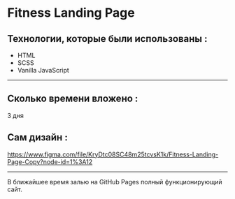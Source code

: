 # Fitness Landing Page

## Технологии, которые были использованы :

-   HTML
-   SCSS
-   Vanilla JavaScript

---

## Сколько времени вложено :

3 дня

## Сам дизайн :

https://www.figma.com/file/KryDtc08SC48m25tcvsK1k/Fitness-Landing-Page-Copy?node-id=1%3A12

---

В ближайшее время залью на GitHub Pages полный функционирующий сайт.
